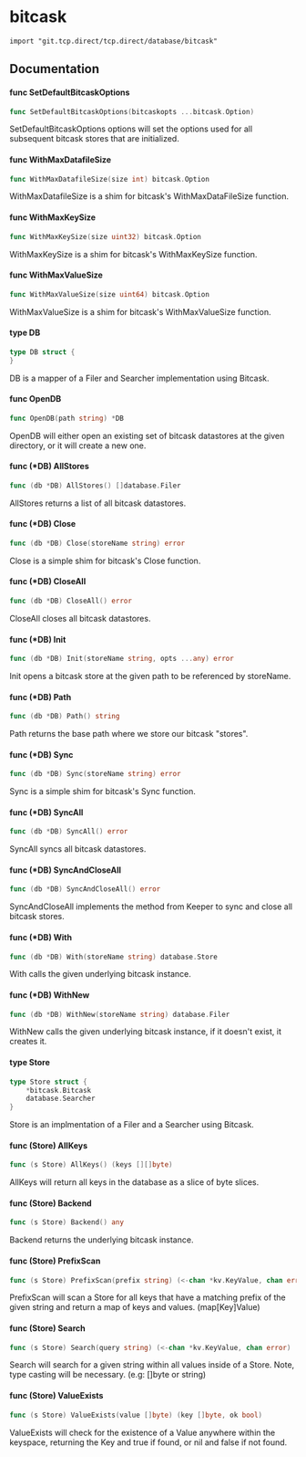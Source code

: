# bitcask

`import "git.tcp.direct/tcp.direct/database/bitcask"`

## Documentation

#### func  SetDefaultBitcaskOptions

```go
func SetDefaultBitcaskOptions(bitcaskopts ...bitcask.Option)
```
SetDefaultBitcaskOptions options will set the options used for all subsequent
bitcask stores that are initialized.

#### func  WithMaxDatafileSize

```go
func WithMaxDatafileSize(size int) bitcask.Option
```
WithMaxDatafileSize is a shim for bitcask's WithMaxDataFileSize function.

#### func  WithMaxKeySize

```go
func WithMaxKeySize(size uint32) bitcask.Option
```
WithMaxKeySize is a shim for bitcask's WithMaxKeySize function.

#### func  WithMaxValueSize

```go
func WithMaxValueSize(size uint64) bitcask.Option
```
WithMaxValueSize is a shim for bitcask's WithMaxValueSize function.

#### type DB

```go
type DB struct {
}
```

DB is a mapper of a Filer and Searcher implementation using Bitcask.

#### func  OpenDB

```go
func OpenDB(path string) *DB
```
OpenDB will either open an existing set of bitcask datastores at the given
directory, or it will create a new one.

#### func (*DB) AllStores

```go
func (db *DB) AllStores() []database.Filer
```
AllStores returns a list of all bitcask datastores.

#### func (*DB) Close

```go
func (db *DB) Close(storeName string) error
```
Close is a simple shim for bitcask's Close function.

#### func (*DB) CloseAll

```go
func (db *DB) CloseAll() error
```
CloseAll closes all bitcask datastores.

#### func (*DB) Init

```go
func (db *DB) Init(storeName string, opts ...any) error
```
Init opens a bitcask store at the given path to be referenced by storeName.

#### func (*DB) Path

```go
func (db *DB) Path() string
```
Path returns the base path where we store our bitcask "stores".

#### func (*DB) Sync

```go
func (db *DB) Sync(storeName string) error
```
Sync is a simple shim for bitcask's Sync function.

#### func (*DB) SyncAll

```go
func (db *DB) SyncAll() error
```
SyncAll syncs all bitcask datastores.

#### func (*DB) SyncAndCloseAll

```go
func (db *DB) SyncAndCloseAll() error
```
SyncAndCloseAll implements the method from Keeper to sync and close all bitcask
stores.

#### func (*DB) With

```go
func (db *DB) With(storeName string) database.Store
```
With calls the given underlying bitcask instance.

#### func (*DB) WithNew

```go
func (db *DB) WithNew(storeName string) database.Filer
```
WithNew calls the given underlying bitcask instance, if it doesn't exist, it
creates it.

#### type Store

```go
type Store struct {
	*bitcask.Bitcask
	database.Searcher
}
```

Store is an implmentation of a Filer and a Searcher using Bitcask.

#### func (Store) AllKeys

```go
func (s Store) AllKeys() (keys [][]byte)
```
AllKeys will return all keys in the database as a slice of byte slices.

#### func (Store) Backend

```go
func (s Store) Backend() any
```
Backend returns the underlying bitcask instance.

#### func (Store) PrefixScan

```go
func (s Store) PrefixScan(prefix string) (<-chan *kv.KeyValue, chan error)
```
PrefixScan will scan a Store for all keys that have a matching prefix of the
given string and return a map of keys and values. (map[Key]Value)

#### func (Store) Search

```go
func (s Store) Search(query string) (<-chan *kv.KeyValue, chan error)
```
Search will search for a given string within all values inside of a Store. Note,
type casting will be necessary. (e.g: []byte or string)

#### func (Store) ValueExists

```go
func (s Store) ValueExists(value []byte) (key []byte, ok bool)
```
ValueExists will check for the existence of a Value anywhere within the
keyspace, returning the Key and true if found, or nil and false if not found.
